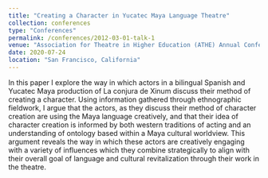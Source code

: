 ```yaml
---
title: "Creating a Character in Yucatec Maya Language Theatre"
collection: conferences
type: "Conferences"
permalink: /conferences/2012-03-01-talk-1
venue: "Association for Theatre in Higher Education (ATHE) Annual Conference"
date: 2020-07-24
location: "San Francisco, California"
---
```


In this paper I explore the way in which actors in a bilingual Spanish and Yucatec Maya production of La conjura de Xinum discuss their method of creating a character. Using information gathered through ethnographic fieldwork, I argue that the actors, as they discuss their method of character creation are using the Maya language creatively, and that their idea of character creation is informed by both western traditions of acting and an understanding of ontology based within a Maya cultural worldview. This argument reveals the way in which these actors are creatively engaging with a variety of influences which they combine strategically to align with their overall goal of language and cultural revitalization through their work in the theatre. 
